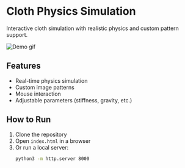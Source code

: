 # Cloth Physics Simulation

Interactive cloth simulation with realistic physics and custom pattern support.

![Demo gif](img/demo.gif) <!-- Você pode adicionar isso depois -->

## Features
- Real-time physics simulation
- Custom image patterns
- Mouse interaction
- Adjustable parameters (stiffness, gravity, etc.)

## How to Run
1. Clone the repository
2. Open `index.html` in a browser
3. Or run a local server:
   ```bash
   python3 -m http.server 8000

